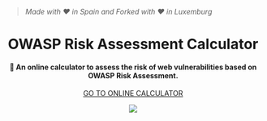 > _Made with ❤️ in Spain and Forked with ❤️ in Luxemburg_

<div align="center">
  <h1>OWASP Risk Assessment Calculator</h1>

  <h4>🧮 An online calculator to assess the risk of web vulnerabilities based on OWASP Risk Assessment.</h4>

<a align="center" href="https://excelliumsa.github.io/OWASP-Calculator/" target="_blank">GO TO ONLINE CALCULATOR</a>
  
![](https://raw.githubusercontent.com/JavierOlmedo/OWASP-Calculator/master/img/orac.gif)

</div>
